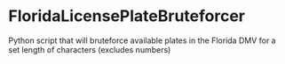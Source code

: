 # FloridaLicensePlateBruteforcer
Python script that will bruteforce available plates in the Florida DMV for a set length of characters (excludes numbers)
